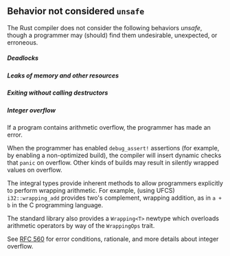## Behavior not considered `unsafe`

The Rust compiler does not consider the following behaviors _unsafe_,
though a programmer may (should) find them undesirable, unexpected,
or erroneous.

##### Deadlocks
##### Leaks of memory and other resources
##### Exiting without calling destructors
##### Integer overflow

If a program contains arithmetic overflow, the programmer has made an
error.

When the programmer has enabled `debug_assert!` assertions (for
example, by enabling a non-optimized build), the compiler will insert
dynamic checks that `panic` on overflow. Other kinds of builds may
result in silently wrapped values on overflow.

The integral types provide inherent methods to allow programmers
explicitly to perform wrapping arithmetic. For example, (using UFCS)
`i32::wrapping_add` provides two's complement, wrapping addition, as
in `a + b` in the C programming language.

The standard library also provides a `Wrapping<T>` newtype which
overloads arithmetic operators by way of the `WrappingOps` trait.

See [RFC 560] for error conditions, rationale, and more details about
integer overflow.

[RFC 560]: https://github.com/rust-lang/rfcs/blob/master/text/0560-integer-overflow.md
